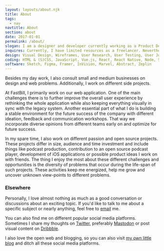 ```yaml
---
layout: layouts/about.njk
title: About
tags:
  - nav
navtitle: About
section: about
date: 2017-01-01
permalink: /about/
slogan: I am a designer and developer currently working as a Product Designer at Clark. I live and work in the heart of Europe, Frankfurt am Main in Germany.
inquires: Currently, I have limited resources as a freelancer. Nevertheless, please don't hesitate to reach out via <a href="mailto:jan@fruechtl.me">email</a>
design: Visual Design, Wireframes, User Research, User Testing, User Journeys, Design Systems, Ideation and Feedback Sessions, Persona
coding: HTML & (S)CSS, JavaScript, Vue.js, React, React Native, Node, Swift, Git, Patternlab, WordPress, ProcessWire, Kirby
software: Sketch, Figma, Framer, InVision, Marvel, Abstract, Zeplin
---
```


Besides my day work, I also consult small and medium businesses on design and web problems. Additionally, I work on different side projects.

At FastBill, I primarily work on our web application. One of the main challenges there is to further improve the overall user experience by rethinking the whole application while also keeping everything visually in sync with the legacy system. Another essential part of what I do is building a stable environment for the future success of the company with different ideation, feedback and communication workshops. That way we incorporate diverse opinions from different teams early on and optimize for future success.

In my spare time, I also work on different passion and open source projects. These projects differ in size, audience and time investment and include things like podcast production, contribution to an open source podcast player, development of iOS applications or possible product ideas I work on with friends. The thing I enjoy the most about these different challenges and opportunities is the diversity of problems that occur during the life-span of such projects. These activities keep me energized, help me grow and uncover unknown view-points to different problems.

### Elsewhere
Personally, I love almost nothing as much as a good conversation or discussions about an exciting topic. If you'd like to talk to me about a specific subject or nearly anything, feel free to [email](mailto:jan@fruechtl.me) me.

You can also find me on different popular social media platforms. Sometimes I share my thoughts on [Twitter](https://twitter.com/_coolcut), preferably [Mastodon](https://mastodon.social/@coolcut) or post visual content on [Dribbble](https://dribbble.com/coolcut).

I also love the open web and blogging, so you can also visit [my own little blog](https://coolcut.xyz) and ditch all these social media platforms.
